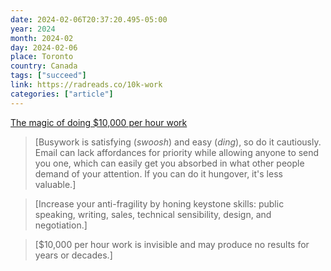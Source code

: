 ```yaml
---
date: 2024-02-06T20:37:20.495-05:00
year: 2024
month: 2024-02
day: 2024-02-06
place: Toronto
country: Canada
tags: ["succeed"]
link: https://radreads.co/10k-work
categories: ["article"]
---
```

[The magic of doing $10,000 per hour work](https://radreads.co/10k-work)

> [Busywork is satisfying (*swoosh*) and easy (*ding*), so do it cautiously. Email can lack affordances for priority while allowing anyone to send you one, which can easily get you absorbed in what other people demand of your attention. If you can do it hungover, it's less valuable.]

> [Increase your anti-fragility by honing keystone skills: public speaking, writing, sales, technical sensibility, design, and negotiation.] 

> [$10,000 per hour work is invisible and may produce no results for years or decades.]
